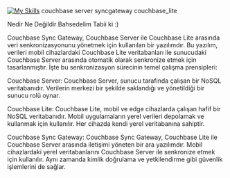 [![My Skills](https://skills.thijs.gg/icons?i=aws,java,hibernate,idea,spring&theme=light)](https://skills.thijs.gg)
couchbase server syncgateway couchbase_lite

Nedir Ne Değildir Bahsedelim Tabii ki :)


Couchbase Sync Gateway, Couchbase Server ile Couchbase Lite arasında veri senkronizasyonunu yönetmek için kullanılan bir yazılımdır.
Bu yazılım, verileri mobil cihazlardaki Couchbase Lite veritabanları ile sunucudaki Couchbase Server arasında otomatik olarak senkronize etmek için tasarlanmıştır.
İşte bu senkronizasyon sürecinin temel çalışma prensipleri:


Couchbase Server: Couchbase Server, sunucu tarafında çalışan bir NoSQL veritabanıdır. Verilerin merkezi bir şekilde saklandığı ve yönetildiği bir sunucu rolü oynar.

Couchbase Lite: Couchbase Lite, mobil ve edge cihazlarda çalışan hafif bir NoSQL veritabanıdır. Mobil uygulamaların yerel verileri depolamak ve kullanmak için kullanılır. Her cihazda kendi yerel veritabanına sahiptir.

Couchbase Sync Gateway: Couchbase Sync Gateway, Couchbase Lite ile Couchbase Server arasında iletişimi yöneten bir ara yazılımdır. Mobil cihazlardaki yerel veritabanlarını Couchbase Server ile senkronize etmek için kullanılır. Aynı zamanda kimlik doğrulama ve yetkilendirme gibi güvenlik işlemlerini de sağlar.
